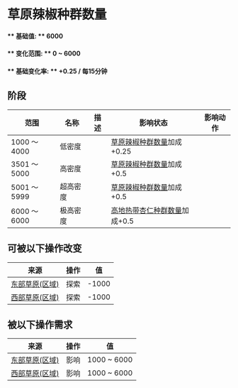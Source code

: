 # 草原辣椒种群数量  
#### ** 基础值: ** 6000   
#### ** 变化范围: ** 0 ~ 6000  
#### ** 基础变化率: ** +0.25 / 每15分钟   
## 阶段  
范围  |  名称  |  描述  |  影响状态  |  影响动作  
----  |  ----  |  ----  |  ----  |  ----  
1000 ～ 4000  |  低密度  |    |  [草原辣椒种群数量](Chilies_GrasslandPop.md)加成+0.25  |    
3501 ～ 5000  |  高密度  |    |  [草原辣椒种群数量](Chilies_GrasslandPop.md)加成+0.5  |    
5001 ～ 5999  |  超高密度  |    |  [草原辣椒种群数量](Chilies_GrasslandPop.md)加成+0.5  |    
6000 ～ 6000  |  极高密度  |    |  [高地热带杏仁种群数量](Almond_HighlandsPop.md)加成+0.5  |    
## 可被以下操作改变  
来源  |  操作  |  值  
----  |  ----  |  ----  
[东部草原(区域)](GrasslandsE.md)  |  探索  |  -1000  
[西部草原(区域)](GrasslandsW.md)  |  探索  |  -1000  
## 被以下操作需求  
来源  |  操作  |  值  
----  |  ----  |  ----  
[东部草原(区域)](GrasslandsE.md)  |  影响  |  1000 ~ 6000  
[西部草原(区域)](GrasslandsW.md)  |  影响  |  1000 ~ 6000  


<script>document.title="草原辣椒种群数量 - 卡牌生存百科 Card Survival Wiki";</script>